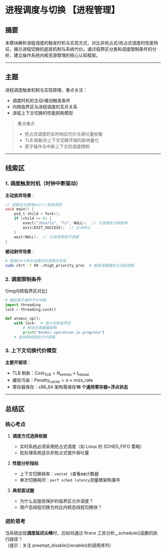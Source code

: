 # 进程调度与切换 【进程管理】

## 摘要

本模块解析进程调度的触发时机与实现方式，对比非抢占式/抢占式调度的性能特征，揭示进程切换的底层机制与系统代价。通过临界区分类和调度限制条件的分析，建立操作系统内核资源管理的核心认知框架。

---

## 主题

进程调度触发机制与实现原理，重点关注：

- 调度时机的主动/被动触发条件
- 内核临界区与进程调度的互斥关系
- 进程上下文切换的性能损耗模型

> 重点难点
>
> - 抢占式调度的实时响应代价与吞吐量权衡
> - TLB 刷新对上下文切换开销的影响量化
> - 原子操作与中断上下文的调度限制

---

## 线索区

### 1. 调度触发时机（时钟中断驱动）

**主动放弃场景**：

```c
// 进程主动调用exit()系统调用
void main() {
    pid_t child = fork();
    if (child == 0) {
        execl("/bin/ls", "ls", NULL);  // 子进程执行新程序
        exit(EXIT_SUCCESS);  // 主动终止
    }
    wait(NULL);  // 父进程等待子进程
}
```

**被动剥夺场景**：

```bash
# 使用chrt命令设置实时进程优先级
sudo chrt -f 99 ./high_priority_proc  # 触发调度器抢占当前进程
```

### 2. 调度限制条件

![img内核临界区对比]

```python
# 模拟原子操作不可中断
import threading
lock = threading.Lock()

def atomic_op():
    with lock:  # 进入内核临界区
        # 修改共享数据结构
        print("Atomic operation in progress")
    # 自动释放锁后允许调度
```

### 3. 上下文切换代价模型

**主要开销项**：

- TLB 刷新：$\text{Cost}_{\text{TLB}} = N_{\text{entries}} \times t_{\text{reload}}$
- 缓存污染：$\text{Penalty}_{\text{cache}} = \alpha \times \text{miss_rate}$
- 寄存器保存：x86_64 架构需保存**16 个通用寄存器+浮点状态**

---

## 总结区

### 核心考点

1. **调度方式选择依据**

   - 实时系统必须采用抢占式调度（如 Linux 的 SCHED_FIFO 策略）
   - 批处理系统适合非抢占式提升吞吐量

2. **性能分析指标**

   - 上下文切换频率：`vmstat 1`查看**cs**计数器
   - 单次切换耗时：`perf sched latency`测量微架构事件

3. **典型面试题**
   - 为什么自旋锁保护的临界区允许调度？
   - 用户态线程切换为何比内核态线程切换快？

### 进阶思考

当系统出现**调度延迟尖峰**时，应如何通过 ftrace 工具分析\_\_schedule()函数的执行路径？  
（提示：关注 preempt_disable()/enable()的调用序列）
